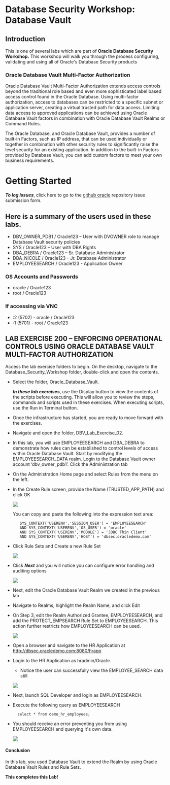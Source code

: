 ﻿# Database Security Workshop: Database Vault


## Introduction

This is one of several labs which are part of **Oracle Database Security Workshop.** This workshop will walk you through the process configuring, validating and using all of Oracle's Database Security products

### Oracle Database Vault Multi-Factor Authorization

Oracle Database Vault Multi-Factor Authorization extends access controls beyond the traditional role based and even more sophisticated label based access control found in the Oracle Database. Using multi-factor authorization, access to databases can be restricted to a specific subnet or application server, creating a virtual trusted path for data access. Limiting data access to approved applications can be achieved using Oracle Database Vault factors in combination with Oracle Database Vault Realms or Command Rules. 

The Oracle Database, and Oracle Database Vault, provides a number of built-in Factors, such as IP address, that can be used individually or together in combination with other security rules to significantly raise the level security for an existing application. In addition to the built-in Factors provided by Database Vault, you can add custom factors to meet your own business requirements.


# Getting Started

***To log issues***, click here to go to the [github oracle](https://github.com/kwazulu/dbsec-workshop/issues/new) repository issue submission form.


##	Here is a summary of the users used in these labs.
  -	DBV_OWNER_PDB1 / Oracle123 – User with DVOWNER role to manage Database Vault security policies
  -	SYS / Oracle123     – User with DBA Rights
  - DBA_DEBRA / Oracle123 – Sr. Database Administrator
  - DBA_NICOLE  / Oracle123 – Jr. Database Administrator
  - EMPLOYEESEARCH / Oracle123 - Application Owner

###	OS Accounts and Passwords
  -	oracle / Oracle123
  - root / Oracle123

###	If accessing via VNC
 - :2 (5702) - oracle / Oracle123
 - :1 (5701) - root / Oracle123


## LAB EXERCISE 200 – ENFORCING OPERATIONAL CONTROLS USING ORACLE DATABASE VAULT MULTI-FACTOR AUTHORIZATION

Access the lab exercise folders to begin.  On the desktop, navigate to the Database_Security_Workshop folder, double-click and open the contents.

- Select the folder, Oracle_Database_Vault.

    ***In these lab exercises***, use the Display button to view the contents of the scripts before executing.  This will allow you to review the steps, commands and scripts used in these exercises.  When executing scripts, use the Run in Terminal button.

- Once the infrastructure has started, you are ready to move forward with the exercises.

- Navigate and open the folder, DBV_Lab_Exercise_02.

- In this lab, you will use EMPLOYEESEARCH and DBA_DEBRA to demonstrate how rules can be established to control levels of access within Oracle Database Vault. Start by modifying the EMPLOYEESEARCH_DATA realm.  Login to the Database Vault owner account ‘dbv_owner_pdb1’.  Click the Administration tab

- On the Administration Home page and select Rules from the menu on the left.

- In the Create Rule screen, provide the Name (TRUSTED_APP_PATH) and click OK 

    ![](images/202.png)
    
    You can copy and paste the following into the expression text area:
    
         SYS_CONTEXT('USERENV','SESSION_USER') = 'EMPLOYEESEARCH' 
         AND SYS_CONTEXT('USERENV','OS_USER') = 'oracle' 
         AND SYS_CONTEXT('USERENV','MODULE') = 'JDBC Thin Client' 
         AND SYS_CONTEXT('USERENV','HOST') = 'dbsec.oracledemo.com'
         
- Click Rule Sets and Create a new Rule Set

    ![](images/210.png)

- Click ***Next*** and you will notice you can configure error handling and auditing options

    ![](images/211.png)
    
- Next, edit the Oracle Database Vault Realm we created in the previous lab

- Navigate to Realms, highlight the Realm Name, and click Edit

- On Step 3, edit the Realm Authorized Grantee, EMPLOYEESEARCH, and add the PROTECT_EMPSEARCH Rule Set to EMPLOYEESEARCH.  This action further restricts how EMPLOYEESEARCH can be used. 

    ![](images/213.png)
    
- Open a browser and navigate to the HR Application at http://dbsec.oracledemo.com:8080/hrapp

- Login to the HR Application as hradmin/Oracle. 
    - Notice the user can successfully view the EMPLOYEE_SEARCH data still

    ![](images/216.png)

- Next, launch SQL Developer and login as EMPLOYEESEARCH.

- Execute the following query as EMPLOYEESEARCH

        select * from demo_hr_employees;
        
- You should receive an error preventing you from using EMPLOYEESEARCH and querying it's own data.

    ![](images/218.png)
    
#### Conclusion

In this lab, you used Database Vault to extend the Realm by using Oracle Database Vault Rules and Rule Sets. 


**This completes this Lab!**